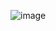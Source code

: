 ![image](https://github.com/pabloDYEL/ESTATICA-40/assets/116923433/682a4843-912d-4e98-9003-8d7c3792c5de)
